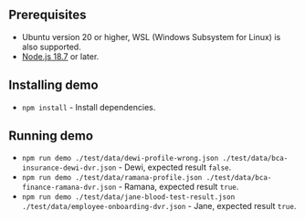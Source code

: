 ## Prerequisites

- Ubuntu version 20 or higher, WSL (Windows Subsystem for Linux) is also supported.
- [Node.js 18.7](https://nodejs.org/en) or later.

## Installing demo

- `npm install` - Install dependencies.

## Running demo

- `npm run demo ./test/data/dewi-profile-wrong.json ./test/data/bca-insurance-dewi-dvr.json` - Dewi, expected result `false`.
- `npm run demo ./test/data/ramana-profile.json ./test/data/bca-finance-ramana-dvr.json` - Ramana, expected result `true`.
- `npm run demo ./test/data/jane-blood-test-result.json ./test/data/employee-onboarding-dvr.json` - Jane, expected result `true`.
